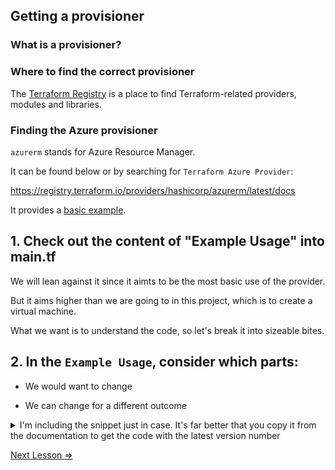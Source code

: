 ## Getting a provisioner

### What is a provisioner?

### Where to find the correct provisioner

The [Terraform Registry](https://registry.terraform.io/) is a place to find Terraform-related providers, modules and libraries. 


### Finding the Azure provisioner

`azurerm` stands for Azure Resource Manager.

It can be found below or by searching for `Terraform Azure Provider`:

https://registry.terraform.io/providers/hashicorp/azurerm/latest/docs

It provides a [basic example](https://registry.terraform.io/providers/hashicorp/azurerm/latest/docs#example-usage).

## 1. Check out the content of "Example Usage" into main.tf

We will lean against it since it aimts to be the most basic use of the provider.

But it aims higher than we are going to in this project, which is to create a virtual machine. 

What we want is to understand the code, so let's break it into sizeable bites. 

## 2. In the `Example Usage`, consider which parts:

* We would want to change

* We can change for a different outcome


<details> 
  <summary>I'm including the snippet just in case. It's far better that you copy it from the documentation to get the code with the latest version number</summary>

```hcl
# We strongly recommend using the required_providers block to set the
# Azure Provider source and version being used
terraform {
  required_providers {
    azurerm = {
      source  = "hashicorp/azurerm"
      version = "=3.0.0"
    }
  }
}

# Configure the Microsoft Azure Provider
provider "azurerm" {
  features {}
}

# Create a resource group
resource "azurerm_resource_group" "example" {
  name     = "example-resources"
  location = "West Europe"
}

# Create a virtual network within the resource group
resource "azurerm_virtual_network" "example" {
  name                = "example-network"
  resource_group_name = azurerm_resource_group.example.name
  location            = azurerm_resource_group.example.location
  address_space       = ["10.0.0.0/16"]
}
```
</details>


[Next Lesson =>](./03._Specifying_Provier_Azurerm.md)